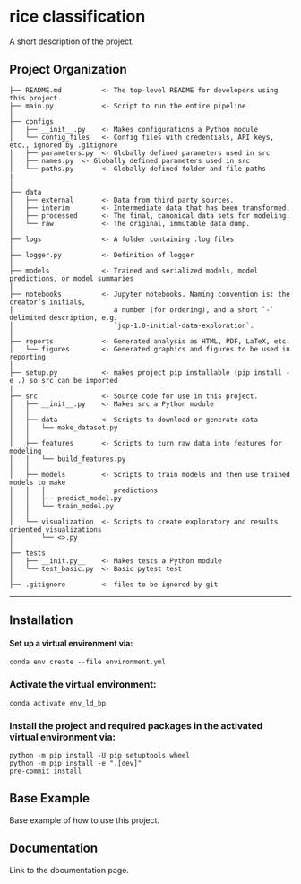 rice classification
==============================

A short description of the project.

Project Organization
------------
```
├── README.md          <- The top-level README for developers using this project.
├── main.py            <- Script to run the entire pipeline
│
├── configs
│   ├── __init__.py    <- Makes configurations a Python module
│   └── config_files   <- Config files with credentials, API keys, etc., ignored by .gitignore
│   ├── parameters.py  <- Globally defined parameters used in src 
│   ├── names.py  <- Globally defined parameters used in src 
│   └── paths.py       <- Globally defined folder and file paths 
|
│
├── data
│   ├── external       <- Data from third party sources.
│   ├── interim        <- Intermediate data that has been transformed.
│   ├── processed      <- The final, canonical data sets for modeling.
│   └── raw            <- The original, immutable data dump.
│
├── logs               <- A folder containing .log files
│
├── logger.py          <- Definition of logger
│
├── models             <- Trained and serialized models, model predictions, or model summaries
│
├── notebooks          <- Jupyter notebooks. Naming convention is: the creator's initials,
│                         a number (for ordering), and a short `-` delimited description, e.g.
│                         `jqp-1.0-initial-data-exploration`.
│
├── reports            <- Generated analysis as HTML, PDF, LaTeX, etc.
│   └── figures        <- Generated graphics and figures to be used in reporting
│
├── setup.py           <- makes project pip installable (pip install -e .) so src can be imported
|
├── src                <- Source code for use in this project.
│   ├── __init__.py    <- Makes src a Python module
│   │
│   ├── data           <- Scripts to download or generate data
│   │   └── make_dataset.py
│   │
│   ├── features       <- Scripts to turn raw data into features for modeling
│   │   └── build_features.py
│   │
│   ├── models         <- Scripts to train models and then use trained models to make
│   │   │                 predictions
│   │   ├── predict_model.py
│   │   └── train_model.py
│   │
│   └── visualization  <- Scripts to create exploratory and results oriented visualizations
│       └── <>.py
│
├── tests
│   ├── __init.py__    <- Makes tests a Python module
│   └── test_basic.py  <- Basic pytest test
│
├── .gitignore         <- files to be ignored by git  

```


--------
## Installation
#### Set up a virtual environment via:

```
conda env create --file environment.yml
```

### Activate the virtual environment:

```
conda activate env_ld_bp
```

### Install the project and required packages in the activated virtual environment via:

```
python -m pip install -U pip setuptools wheel
python -m pip install -e ".[dev]"
pre-commit install
```

## Base Example
Base example of how to use this project.

## Documentation
Link to the documentation page.
